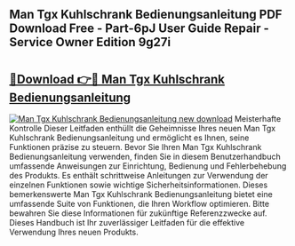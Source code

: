 ## Man Tgx Kuhlschrank Bedienungsanleitung PDF Download Free - Part-6pJ User Guide Repair - Service Owner Edition 9g27i

# <h2><a href="http://df2cu1.blite.top/?on=Man+Tgx+Kuhlschrank+Bedienungsanleitung">🔗Download 👉🔴 Man Tgx Kuhlschrank Bedienungsanleitung</a></h2>

[![Man Tgx Kuhlschrank Bedienungsanleitung new download](https://i.imgur.com/lujVjoI.png)](http://df2cu1.blite.top/?on=Man+Tgx+Kuhlschrank+Bedienungsanleitung)
Meisterhafte Kontrolle Dieser Leitfaden enthüllt die Geheimnisse Ihres neuen Man Tgx Kuhlschrank Bedienungsanleitung und ermöglicht es Ihnen, seine Funktionen präzise zu steuern. Bevor Sie Ihren Man Tgx Kuhlschrank Bedienungsanleitung verwenden, finden Sie in diesem Benutzerhandbuch umfassende Anweisungen zur Einrichtung, Bedienung und Fehlerbehebung des Produkts. Es enthält schrittweise Anleitungen zur Verwendung der einzelnen Funktionen sowie wichtige Sicherheitsinformationen. Dieses bemerkenswerte Man Tgx Kuhlschrank Bedienungsanleitung bietet eine umfassende Suite von Funktionen, die Ihren Workflow optimieren. Bitte bewahren Sie diese Informationen für zukünftige Referenzzwecke auf. Dieses Handbuch ist Ihr zuverlässiger Leitfaden für die effektive Verwendung Ihres neuen Produkts.
